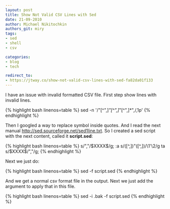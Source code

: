 ```yaml
---
layout: post
title: Show Not Valid CSV Lines with Sed
date: 21-09-2010
author: Michael Nikitochkin
authors_git: miry
tags:
- sed
- shell
- csv

categories:
- blog
- tech

redirect_to:
- https://jtway.co/show-not-valid-csv-lines-with-sed-fa82da01f133
---
```


I have an issue with invalid formatted CSV file. First step show lines with invalid lines.

{% highlight bash linenos=table %}
sed -n '/"[^",]*"[^",]*"[^",]*",/,1p' <fileName>
{% endhighlight %}

<!--cut-->

Then I googled a way to replace symbol inside quotes. And I read the next manual http://sed.sourceforge.net/sed1line.txt. So I created a sed script with the next content, called it __script.sed__:

{% highlight bash linenos=table %}
s/\",\"/\$XXXX\$/g;
:a
s/\([^,]\)"\([^,]\)/\1'\2/g
ta
s/\$XXXX\$/\",\"/g;
{% endhighlight %}

Next we just do:

{% highlight bash linenos=table %}
sed -f script.sed <fileName>
{% endhighlight %}

And we get a normal csv format file in the output. Next we just add the argument to apply that in this file.

{% highlight bash linenos=table %}
sed -i .bak -f script.sed <fileName>
{% endhighlight %}
